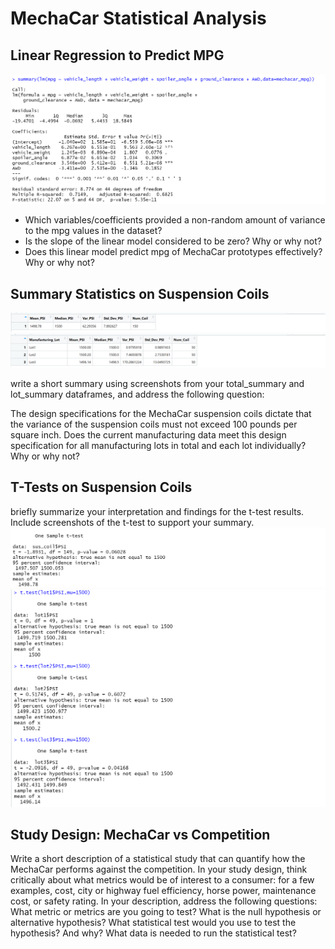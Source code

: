 # MechaCar Statistical Analysis #

## Linear Regression to Predict MPG ##
![linear regression](https://github.com/TRACIE-F/mechacar_statistical_analysis/blob/main/Resources/W15D1.png)
  * Which variables/coefficients provided a non-random amount of variance to the mpg values in the dataset?
  * Is the slope of the linear model considered to be zero? Why or why not?
  * Does this linear model predict mpg of MechaCar prototypes effectively? Why or why not?

## Summary Statistics on Suspension Coils ##
![total_summary](https://github.com/TRACIE-F/mechacar_statistical_analysis/blob/main/Resources/Total_Summary.png)
![lot_summary](https://github.com/TRACIE-F/mechacar_statistical_analysis/blob/main/Resources/Lot_Summary.png)

write a short summary using screenshots from your total_summary and lot_summary dataframes, and address the following question:

The design specifications for the MechaCar suspension coils dictate that the variance of the suspension coils must not exceed 100 pounds per square inch. Does the current manufacturing data meet this design specification for all manufacturing lots in total and each lot individually? Why or why not?

## T-Tests on Suspension Coils ##
briefly summarize your interpretation and findings for the t-test results. Include screenshots of the t-test to support your summary.
![ttest1](https://github.com/TRACIE-F/mechacar_statistical_analysis/blob/main/Resources/ttest_sus.png)
![ttest2](https://github.com/TRACIE-F/mechacar_statistical_analysis/blob/main/Resources/ttest_lot123.png)


## Study Design: MechaCar vs Competition ##
Write a short description of a statistical study that can quantify how the MechaCar performs against the competition. In your study design, think critically about what metrics would be of interest to a consumer: for a few examples, cost, city or highway fuel efficiency, horse power, maintenance cost, or safety rating.
In your description, address the following questions:
What metric or metrics are you going to test?
What is the null hypothesis or alternative hypothesis?
What statistical test would you use to test the hypothesis? And why?
What data is needed to run the statistical test?
